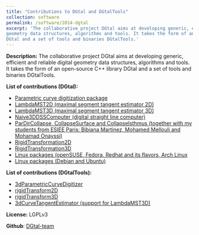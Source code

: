 ```yaml
---
title: "Contributions to DGtal and DGtalTools"
collection: software
permalink: /software/2014-dgtal
excerpt: 'The collaborative project DGtal aims at developing generic, efficient and reliable digital
geometry data structures, algorithms and tools. It takes the form of an open-source C++ library
DGtal and a set of tools and binaries DGtalTools.' 
---
```

**Description:** The collaborative project DGtal aims at developing generic, efficient and reliable digital
geometry data structures, algorithms and tools. It takes the form of an open-source C++ library
DGtal and a set of tools and binaries DGtalTools.


**List of contributions (DGtal):**

- [Parametric curve digitization package](https://dgtal.org/doc/stable/moduleParametricCurves.html)
- [LambdaMST2D (maximal segment tangent estimator 2D)](http://dgtal.org/doc/stable/classDGtal_1_1LambdaMST2D.html)
- [LambdaMST3D (maximal segment tangent estimator 3D)](http://dgtal.org/doc/stable/classDGtal_1_1LambdaMST3D.html)
- [Naive3DDSSComputer (digital straight line computer)](http://dgtal.org/doc/stable/classDGtal_1_1Naive3DDSSComputer.html) 
- [ParDirCollapse, CollapseSurface and CollapseIsthmus (together with my students from ESIEE Paris: Bibiana Martinez, Mohamed Mellouli and Mohamad Onayssi)](http://dgtal.org/doc/stable/ParDirCollapse_8h_source.html) 
- [RigidTransformation2D](http://dgtal.org/doc/stable/RigidTransformation2D_8h_source.html) 
- [RigidTransformation3D](http://dgtal.org/doc/stable/RigidTransformation2D_8h_source.html) 
- [Linux packages (openSUSE, Fedora, Redhat and its flavors, Arch Linux](https://software.opensuse.org//download.html?project=home%3Acopyme%3ADGtal&package=libDGtal) 
- [Linux packages (Debian and Ubuntu)](https://software.opensuse.org//download.html?project=home%3Acopyme%3ADGtal&package=dgtal) 


**List of contributions (DGtalTools):**

- [3dParametricCurveDigitizer](https://github.com/DGtal-team/DGtalTools/blob/master/generators/3dParametricCurveDigitizer.cpp)
- [rigidTransform2D](https://github.com/DGtal-team/DGtalTools/blob/master/geometricTransform/rigidTransform2D.cpp) 
- [rigidTransform3D](https://github.com/DGtal-team/DGtalTools/blob/master/geometricTransform/rigidTransform3D.cpp) 
- [3dCurveTangentEstimator (support for LambdaMST3D)](https://github.com/DGtal-team/DGtalTools/blob/master/estimators/3dCurveTangentEstimator.cpp) 


**License:** LGPLv3


**Github**: [DGtal-team](https://github.com/DGtal-team)

